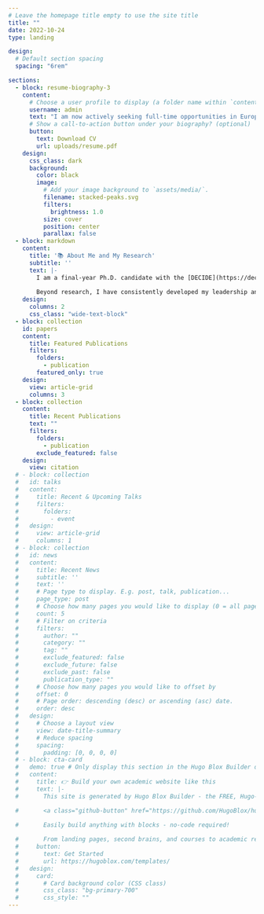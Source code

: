 ```yaml
---
# Leave the homepage title empty to use the site title
title: ""
date: 2022-10-24
type: landing

design:
  # Default section spacing
  spacing: "6rem"

sections:
  - block: resume-biography-3
    content:
      # Choose a user profile to display (a folder name within `content/authors/`)
      username: admin
      text: "I am now actively seeking full-time opportunities in Europe (including the UK) and Canada where I can contribute my unique blend of research expertise and practical leadership to a forward-thinking team. While I am excited to tackle complex technical problems across any industry, I hold a strong personal interest in the potential for AI to address critical challenges in fields like humanitarian aid, medical innovation, and environmental protection."
      # Show a call-to-action button under your biography? (optional)
      button:
        text: Download CV
        url: uploads/resume.pdf
    design:
      css_class: dark
      background:
        color: black
        image:
          # Add your image background to `assets/media/`.
          filename: stacked-peaks.svg
          filters:
            brightness: 1.0
          size: cover
          position: center
          parallax: false
  - block: markdown
    content:
      title: '📚 About Me and My Research'
      subtitle: ''
      text: |-
        I am a final-year Ph.D. candidate with the [DECIDE](https://decide.ugent.be/) team at IDLab, Ghent University-imec, with my work fully funded by the AI Flanders strategic research program. My doctoral research on smart city surveillance aims to tackle the real-world deployment challenges of deep learning models for audio and video analysis. The goal is to create frameworks that are not only technically advanced but also ethically grounded and privacy-aware, making them practical for real-world deployment. Under the guidence of [Prof. Pieter Simoens](https://research.ugent.be/web/person/pieter-simoens-0/en) and [Prof. Sam Leroux](https://research.ugent.be/web/person/sam-leroux-0/en), the results and methodologies of this work have been published in peer-reviewed journals and conferences including IEEE Pervasive Computing, Sensors, and Frontiers Robotics and AI.
        
        Beyond research, I have consistently developed my leadership and mentorship skills. As a teaching assistant for three semsters of "Applied Machine Learning" for both Bachelor's and Master's students, I developed my ability to communicate complex topics by guiding hands-on projects using real-world tools, from Airbnb datasets to Sony's depth cameras. Concurrently, as President of the Taiwanese Student Association in Ghent, I served as the community's main contact and initiated a mentor-mentee program to support students and residents during the pandemic, strengthening my skills in community building and cross-cultural coordination.
    design:
      columns: 2
      css_class: "wide-text-block"
  - block: collection
    id: papers
    content:
      title: Featured Publications
      filters:
        folders:
          - publication
        featured_only: true
    design:
      view: article-grid
      columns: 3
  - block: collection
    content:
      title: Recent Publications
      text: ""
      filters:
        folders:
          - publication
        exclude_featured: false
    design:
      view: citation
  # - block: collection
  #   id: talks
  #   content:
  #     title: Recent & Upcoming Talks
  #     filters:
  #       folders:
  #         - event
  #   design:
  #     view: article-grid
  #     columns: 1
  # - block: collection
  #   id: news
  #   content:
  #     title: Recent News
  #     subtitle: ''
  #     text: ''
  #     # Page type to display. E.g. post, talk, publication...
  #     page_type: post
  #     # Choose how many pages you would like to display (0 = all pages)
  #     count: 5
  #     # Filter on criteria
  #     filters:
  #       author: ""
  #       category: ""
  #       tag: ""
  #       exclude_featured: false
  #       exclude_future: false
  #       exclude_past: false
  #       publication_type: ""
  #     # Choose how many pages you would like to offset by
  #     offset: 0
  #     # Page order: descending (desc) or ascending (asc) date.
  #     order: desc
  #   design:
  #     # Choose a layout view
  #     view: date-title-summary
  #     # Reduce spacing
  #     spacing:
  #       padding: [0, 0, 0, 0]
  # - block: cta-card
  #   demo: true # Only display this section in the Hugo Blox Builder demo site
  #   content:
  #     title: 👉 Build your own academic website like this
  #     text: |-
  #       This site is generated by Hugo Blox Builder - the FREE, Hugo-based open source website builder trusted by 250,000+ academics like you.

  #       <a class="github-button" href="https://github.com/HugoBlox/hugo-blox-builder" data-color-scheme="no-preference: light; light: light; dark: dark;" data-icon="octicon-star" data-size="large" data-show-count="true" aria-label="Star HugoBlox/hugo-blox-builder on GitHub">Star</a>

  #       Easily build anything with blocks - no-code required!
        
  #       From landing pages, second brains, and courses to academic resumés, conferences, and tech blogs.
  #     button:
  #       text: Get Started
  #       url: https://hugoblox.com/templates/
  #   design:
  #     card:
  #       # Card background color (CSS class)
  #       css_class: "bg-primary-700"
  #       css_style: ""
---
```


